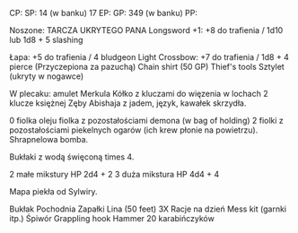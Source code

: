 CP: 
SP: 14 (w banku) 17 
EP: 
GP: 349 (w banku)
PP: 

Noszone:
TARCZA UKRYTEGO PANA
Longsword +1: +8 do trafienia / 1d10 lub 1d8 + 5 slashing

Łapa: +5 do trafienia / 4 bludgeon
Light Crossbow: +7 do trafienia / 1d8 + 4 pierce (Przyczepiona za pazuchą)
Chain shirt (50 GP)
Thief's tools
Sztylet (ukryty w nogawce)

W plecaku:
amulet Merkula
Kółko z kluczami do więzenia w lochach
2 klucze księżnej
Zęby Abishaja z jadem, język, kawałek skrzydła.


0 fiolka oleju
fiolka z pozostałościami demona (w bag of holding)
2 fiolki z pozostałościami piekelnych ogarów (ich krew płonie na powietrzu).
Shrapnelowa bomba.

Bukłaki z wodą święconą times 4.

2 małe mikstury HP 2d4 + 2
3 duża mikstura HP 4d4 + 4

Mapa piekła od Sylwiry.

Bukłak
Pochodnia
Zapałki
Lina (50 feet)
3X Racje na dzień
Mess kit (garnki itp.)
Śpiwór
Grappling hook
Hammer
20 karabińczyków